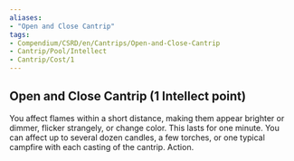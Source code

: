 ```yaml
---
aliases:
- "Open and Close Cantrip"
tags:
- Compendium/CSRD/en/Cantrips/Open-and-Close-Cantrip
- Cantrip/Pool/Intellect
- Cantrip/Cost/1
---
```


## Open and Close Cantrip  (1 Intellect point)
You affect flames within a short distance, making them appear brighter or dimmer, flicker strangely, or change color. This lasts for one minute. You can affect up to several dozen candles, a few torches, or one typical campfire with each casting of the cantrip. Action. 


